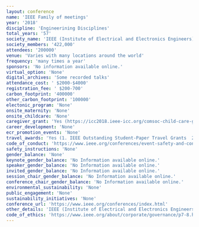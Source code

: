 ```yaml
---
layout: conference 
name: 'IEEE Family of meetings'
year: '2018'
discipline: 'Engineerining Disciplines'
total_years: '57'
society_name: 'IEEE (Institute of Electrical and Electronics Engineers) '
society_members: '422,000'
attendees: '200000'
venue: 'Varies with many locations around the world'
frequency: 'many times a year'
sponsors: 'No information available online.'
virtual_option: 'None'
digital_archives: 'Some recorded talks'
attendance_cost: ' $2000-$4000'
registration_fee: ' $200-700'
carbon_footprint: '400000'
other_carbon_footprint: '100000'
electonic_program: 'None'
onsite_maternity: 'None'
onsite_childcare: 'None'
caregiver_grant: 'Yes (https://icc2018.ieee-icc.org/comsoc-child-care-grant)'
career_development: 'None'
ecr_promotion_events: 'None'
travel_awards: 'Yes (1. IEEE Outstanding Student-Paper Travel Grants  2. IEEE Conference Travel Grant Program for Researchers from Developing Countries.)'
code_of_conduct: 'https://www.ieee.org/conferences/event-safety-and-conduct-statement-for-conferences.html'
safety_instructions: 'None'
gender_balance: 'None'
keynote_gender_balance: 'No Information available online.'
speaker_gender_balance: 'No Information available online.'
invited_gender_balance: 'No Information available online.'
session_chair_gender_balance: 'No Information available online.'
conference_chair_gender_balance: 'No Information available online.'
environmental_sustainability: 'None'
public_engagement: 'None'
sustainability_initiatives: 'None'
conference_url: 'https://www.ieee.org/conferences/index.html'
other_details: 'IEEE (Institute of Electrical and Electronics Engineers) is the Worlds largest Engineering Society by Membership with over 422,000 members in more than 160 countries, more than 50 percent of whom are from outside the United States. More than 123,000 Student members. 339 Sections in ten geographic Regions worldwide. IEEE holds more than 1,900 conferences a year. '
code_of_ethics: 'https://www.ieee.org/about/corporate/governance/p7-8.html'
---
```

